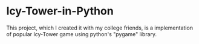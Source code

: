 # Icy-Tower-in-Python

This project, which I created it with my college friends, is a implementation of popular Icy-Tower game using python's "pygame" library.
